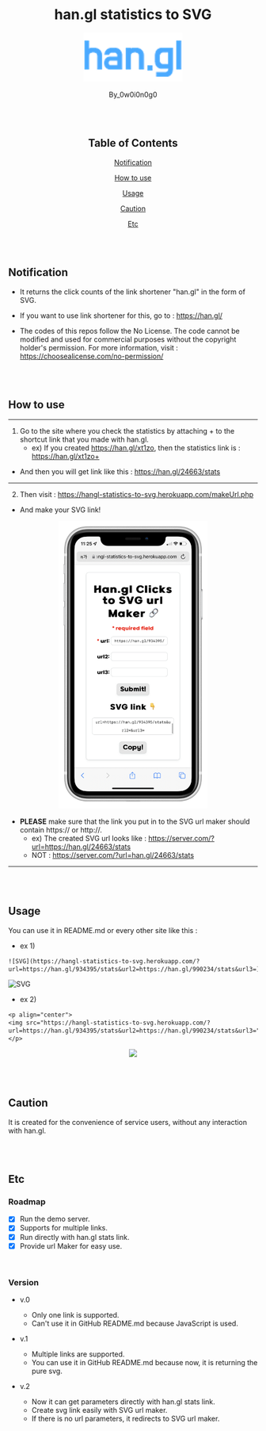 <div align="center">

# han.gl statistics to SVG

<p align="center">
  <img src="./img/logo.png" width="200"/>
</p>

By_0w0i0n0g0

<br>
<br>

## Table of Contents

[Notification](#notification)

[How to use](#how-to-use)

[Usage](#usage)

[Caution](#caution)

[Etc](#etc)

</div>

<br>
<br>

## Notification

- It returns the click counts of the link shortener "han.gl" in the form of SVG.

- If you want to use link shortener for this, go to : https://han.gl/

- The codes of this repos follow the No License. The code cannot be modified and used for commercial purposes without the copyright holder's permission. For more information, visit : https://choosealicense.com/no-permission/

<br>
<br>

## How to use

---

1. Go to the site where you check the statistics by attaching + to the shortcut link that you made with han.gl.
    - ex) If you created https://han.gl/xt1zo, then the statistics link is : https://han.gl/xt1zo+

- And then you will get link like this : https://han.gl/24663/stats

---

2. Then visit : https://hangl-statistics-to-svg.herokuapp.com/makeUrl.php

- And make your SVG link!

<p align="center">
  <img src="./img/1.png" width="300"/>
</p>

- __PLEASE__ make sure that the link you put in to the SVG url maker should contain https:// or http://.
  - ex) The created SVG url looks like : https://server.com/?url=https://han.gl/24663/stats
  - NOT : https://server.com/?url=han.gl/24663/stats

---

<br>
<br>

## Usage
You can use it in README.md or every other site like this :

- ex 1)

```
![SVG](https://hangl-statistics-to-svg.herokuapp.com/?url=https://han.gl/934395/stats&url2=https://han.gl/990234/stats&url3=)
```

![SVG](https://hangl-statistics-to-svg.herokuapp.com/?url=https://han.gl/934395/stats&url2=https://han.gl/990234/stats&url3=)


- ex 2)

```
<p align="center">
<img src="https://hangl-statistics-to-svg.herokuapp.com/?url=https://han.gl/934395/stats&url2=https://han.gl/990234/stats&url3="/>
</p>
```


<p align="center">
<img src="https://hangl-statistics-to-svg.herokuapp.com/?url=https://han.gl/934395/stats&url2=https://han.gl/990234/stats&url3="/>
</p>


<br>
<br>

## Caution

It is created for the convenience of service users, without any interaction with han.gl.

<br>
<br>

## Etc

### Roadmap

- [X] Run the demo server.
- [X] Supports for multiple links.
- [X] Run directly with han.gl stats link.
- [X] Provide url Maker for easy use.

<br>

### Version

- v.0
  - Only one link is supported.
  - Can't use it in GitHub README.md because JavaScript is used.

- v.1
  - Multiple links are supported.
  - You can use it in GitHub README.md because now, it is returning the pure svg.

- v.2
  - Now it can get parameters directly with han.gl stats link.
  - Create svg link easily with SVG url maker.
  - If there is no url parameters, it redirects to SVG url maker.
